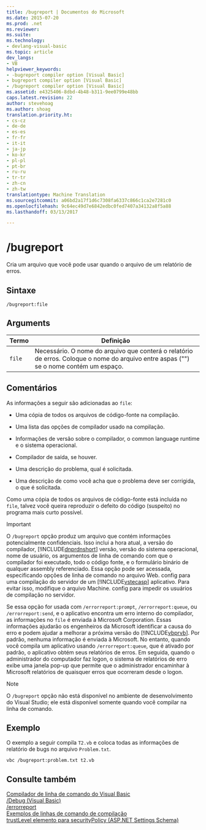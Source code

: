 ```yaml
---
title: /bugreport | Documentos do Microsoft
ms.date: 2015-07-20
ms.prod: .net
ms.reviewer: 
ms.suite: 
ms.technology:
- devlang-visual-basic
ms.topic: article
dev_langs:
- VB
helpviewer_keywords:
- -bugreport compiler option [Visual Basic]
- bugreport compiler option [Visual Basic]
- /bugreport compiler option [Visual Basic]
ms.assetid: e4325406-8dbd-4b48-b311-9ee0799e48bb
caps.latest.revision: 22
author: stevehoag
ms.author: shoag
translation.priority.ht:
- cs-cz
- de-de
- es-es
- fr-fr
- it-it
- ja-jp
- ko-kr
- pl-pl
- pt-br
- ru-ru
- tr-tr
- zh-cn
- zh-tw
translationtype: Machine Translation
ms.sourcegitcommit: a06bd2a17f1d6c7308fa6337c866c1ca2e7281c0
ms.openlocfilehash: 9c64ec49d7e6842edbc0fed7407a34132a8f5a88
ms.lasthandoff: 03/13/2017

---
```

# <a name="bugreport"></a>/bugreport
Cria um arquivo que você pode usar quando o arquivo de um relatório de erros.  
  
## <a name="syntax"></a>Sintaxe  
  
```  
/bugreport:file  
```  
  
## <a name="arguments"></a>Arguments  
  
|Termo|Definição|  
|---|---|  
|`file`|Necessário. O nome do arquivo que conterá o relatório de erros. Coloque o nome do arquivo entre aspas ("") se o nome contém um espaço.|  
  
## <a name="remarks"></a>Comentários  
 As informações a seguir são adicionadas ao `file`:  
  
-   Uma cópia de todos os arquivos de código-fonte na compilação.  
  
-   Uma lista das opções de compilador usado na compilação.  
  
-   Informações de versão sobre o compilador, o common language runtime e o sistema operacional.  
  
-   Compilador de saída, se houver.  
  
-   Uma descrição do problema, qual é solicitada.  
  
-   Uma descrição de como você acha que o problema deve ser corrigida, o que é solicitada.  
  
 Como uma cópia de todos os arquivos de código-fonte está incluída no `file`, talvez você queira reproduzir o defeito do código (suspeito) no programa mais curto possível.  
  
> [!IMPORTANT]
>  O `/bugreport` opção produz um arquivo que contém informações potencialmente confidenciais. Isso inclui a hora atual, a versão do compilador, [!INCLUDE[dnprdnshort](../../../csharp/getting-started/includes/dnprdnshort_md.md)] versão, versão do sistema operacional, nome de usuário, os argumentos de linha de comando com que o compilador foi executado, todo o código fonte, e o formulário binário de qualquer assembly referenciado. Essa opção pode ser acessada, especificando opções de linha de comando no arquivo Web. config para uma compilação do servidor de um [!INCLUDE[vstecasp](../../../csharp/language-reference/preprocessor-directives/includes/vstecasp_md.md)] aplicativo. Para evitar isso, modifique o arquivo Machine. config para impedir os usuários de compilação no servidor.  
  
 Se essa opção for usada com `/errorreport:prompt`, `/errorreport:queue`, ou `/errorreport:send`, e o aplicativo encontra um erro interno do compilador, as informações no `file` é enviada à Microsoft Corporation. Essas informações ajudarão os engenheiros da Microsoft identificar a causa do erro e podem ajudar a melhorar a próxima versão do [!INCLUDE[vbprvb](../../../csharp/programming-guide/concepts/linq/includes/vbprvb_md.md)]. Por padrão, nenhuma informação é enviada à Microsoft. No entanto, quando você compila um aplicativo usando `/errorreport:queue`, que é ativado por padrão, o aplicativo obtém seus relatórios de erros. Em seguida, quando o administrador do computador faz logon, o sistema de relatórios de erro exibe uma janela pop-up que permite que o administrador encaminhar à Microsoft relatórios de quaisquer erros que ocorreram desde o logon.  
  
> [!NOTE]
>  O `/bugreport` opção não está disponível no ambiente de desenvolvimento do Visual Studio; ele está disponível somente quando você compilar na linha de comando.  
  
## <a name="example"></a>Exemplo  
 O exemplo a seguir compila `T2.vb` e coloca todas as informações de relatório de bugs no arquivo `Problem.txt`.  
  
```  
vbc /bugreport:problem.txt t2.vb  
```  
  
## <a name="see-also"></a>Consulte também  
 [Compilador de linha de comando do Visual Basic](../../../visual-basic/reference/command-line-compiler/index.md)   
 [/Debug (Visual Basic)](../../../visual-basic/reference/command-line-compiler/debug.md)   
 [/errorreport](../../../visual-basic/reference/command-line-compiler/errorreport.md)   
 [Exemplos de linhas de comando de compilação](../../../visual-basic/reference/command-line-compiler/sample-compilation-command-lines.md)   
 [trustLevel elemento para securityPolicy (ASP.NET Settings Schema)](http://msdn.microsoft.com/en-us/729ab04c-03da-4ee5-86b1-be9d08a09369)
